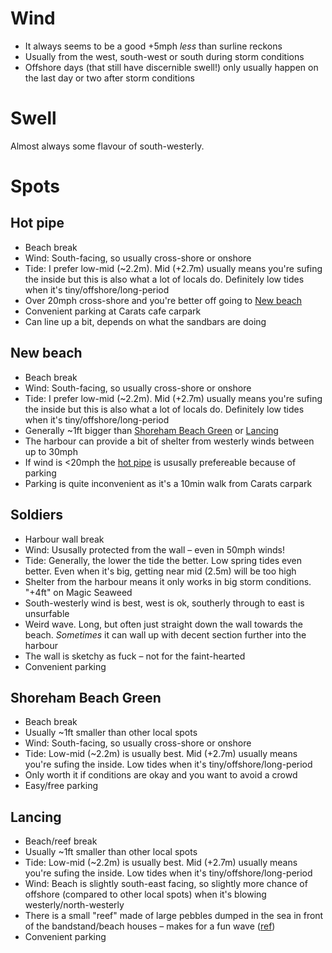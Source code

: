 # Wind

- It always seems to be a good +5mph _less_ than surline reckons
- Usually from the west, south-west or south during storm conditions
- Offshore days (that still have discernible swell!) only usually happen on the last day or two after storm conditions

# Swell

Almost always some flavour of south-westerly.

# Spots

## Hot pipe
- Beach break
- Wind: South-facing, so usually cross-shore or onshore
- Tide: I prefer low-mid (~2.2m). Mid (+2.7m) usually means you're sufing the inside but this is also what a lot of locals do. Definitely low tides when it's tiny/offshore/long-period
- Over 20mph cross-shore and you're better off going to [New beach](#new-beach)
- Convenient parking at Carats cafe carpark
- Can line up a bit, depends on what the sandbars are doing

## New beach
- Beach break
- Wind: South-facing, so usually cross-shore or onshore
- Tide: I prefer low-mid (~2.2m). Mid (+2.7m) usually means you're sufing the inside but this is also what a lot of locals do. Definitely low tides when it's tiny/offshore/long-period
- Generally ~1ft bigger than [Shoreham Beach Green](#shoreham-beach-green) or [Lancing](#lancing)
- The harbour can provide a bit of shelter from westerly winds between up to 30mph
- If wind is <20mph the [hot pipe](#hot-pipe) is ususally prefereable because of parking
- Parking is quite inconvenient as it's a 10min walk from Carats carpark

## Soldiers
- Harbour wall break
- Wind: Ususally protected from the wall – even in 50mph winds!
- Tide: Generally, the lower the tide the better. Low spring tides even better. Even when it's big, getting near mid (2.5m) will be too high
- Shelter from the harbour means it only works in big storm conditions. "+4ft" on Magic Seaweed 
- South-westerly wind is best, west is ok, southerly through to east is unsurfable
- Weird wave. Long, but often just straight down the wall towards the beach. _Sometimes_ it can wall up with decent section further into the harbour
- The wall is sketchy as fuck – not for the faint-hearted
- Convenient parking

## Shoreham Beach Green
- Beach break
- Usually ~1ft smaller than other local spots
- Wind: South-facing, so usually cross-shore or onshore
- Tide: Low-mid (~2.2m) is usually best. Mid (+2.7m) usually means you're sufing the inside. Low tides when it's tiny/offshore/long-period
- Only worth it if conditions are okay and you want to avoid a crowd
- Easy/free parking

## Lancing
- Beach/reef break
- Usually ~1ft smaller than other local spots
- Tide: Low-mid (~2.2m) is usually best. Mid (+2.7m) usually means you're sufing the inside. Low tides when it's tiny/offshore/long-period
- Wind: Beach is slightly south-east facing, so slightly more chance of offshore (compared to other local spots) when it's blowing westerly/north-westerly
- There is a small "reef" made of large pebbles dumped in the sea in front of the bandstand/beach houses – makes for a fun wave ([ref](https://user-images.githubusercontent.com/1469659/215808430-bfdaadf8-0ec6-469e-a470-866f9981249d.jpeg))
- Convenient parking

